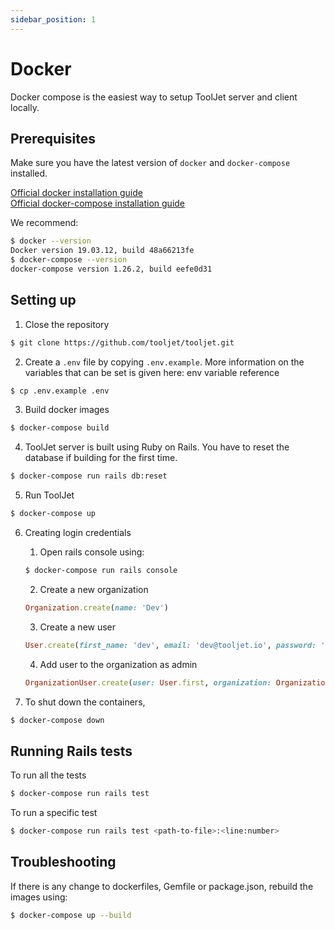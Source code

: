 ```yaml
---
sidebar_position: 1
---
```


# Docker
Docker compose is the easiest way to setup ToolJet server and client locally.

## Prerequisites

Make sure you have the latest version of `docker` and `docker-compose` installed. 

[Official docker installation guide](https://docs.docker.com/desktop/)  
[Official docker-compose installation guide](https://docs.docker.com/compose/install/)

We recommend: 
```bash
$ docker --version
Docker version 19.03.12, build 48a66213fe
$ docker-compose --version
docker-compose version 1.26.2, build eefe0d31
```

## Setting up 

1. Close the repository
```bash
$ git clone https://github.com/tooljet/tooljet.git 
```

2. Create a `.env` file by copying `.env.example`. More information on the variables that can be set is given here: env variable reference
```bash
$ cp .env.example .env
```

3. Build docker images 
```bash
$ docker-compose build 
```

4. ToolJet server is built using Ruby on Rails. You have to reset the database if building for the first time.
```bash
$ docker-compose run rails db:reset
```

5. Run ToolJet
```bash
$ docker-compose up
```

6. Creating login credentials 

    1.  Open rails console using: 

    ```bash 
    $ docker-compose run rails console
    ```

    2.  Create a new organization 
    ```ruby
    Organization.create(name: 'Dev')
    ```

    3.  Create a new user
    ```ruby
    User.create(first_name: 'dev', email: 'dev@tooljet.io', password: 'password', organization: Organization.first)
    ```

    4. Add user to the organization as admin
    ```ruby
    OrganizationUser.create(user: User.first, organization: Organization.first, role: 'admin')
    ```

7.  To shut down the containers,
```bash
$ docker-compose down
```

## Running Rails tests 

To run all the tests 

```bash 
$ docker-compose run rails test 
```

To run a specific test 
```bash 
$ docker-compose run rails test <path-to-file>:<line:number>
```

## Troubleshooting

If there is any change to dockerfiles, Gemfile or package.json, rebuild the images using: 

```bash
$ docker-compose up --build
```
